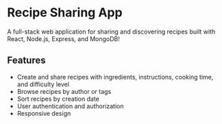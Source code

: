 # Recipe Sharing App

A full-stack web application for sharing and discovering recipes built with React, Node.js, Express, and MongoDB!

## Features

- Create and share recipes with ingredients, instructions, cooking time, and difficulty level
- Browse recipes by author or tags
- Sort recipes by creation date
- User authentication and authorization
- Responsive design

